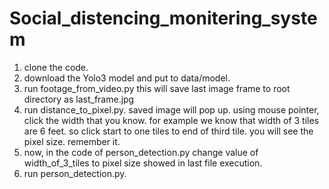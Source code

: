 # Social_distencing_monitering_system

1. clone the code.
2. download the Yolo3 model and put to data/model.
3. run footage_from_video.py this will save last image frame to root directory as last_frame.jpg
4. run distance_to_pixel.py. saved image will pop up. using mouse pointer, click the width that you know. for example we know that width of 3 tiles are 6 feet. so click start to one tiles to end of third tile. you will see the pixel size. remember it.
5. now, in the code of person_detection.py change value of width_of_3_tiles to pixel size showed in last file execution.
6. run person_detection.py.